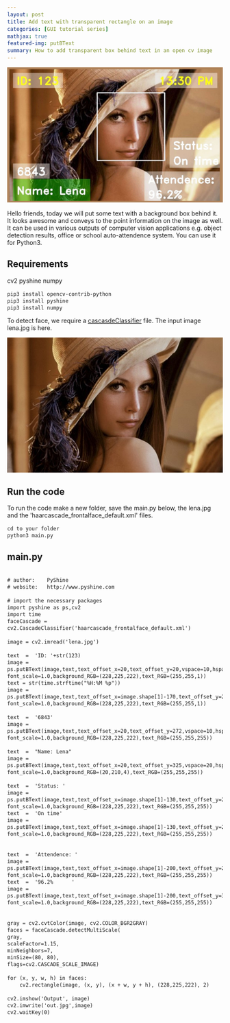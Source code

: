 ```yaml
---
layout: post
title: Add text with transparent rectangle on an image
categories: [GUI tutorial series]
mathjax: true
featured-img: putBText
summary: How to add transparent box behind text in an open cv image
---
```


[![GIF](https://github.com/py2ai/py2ai.github.io/blob/master/assets/img/posts/putBText.jpg?raw=true)](https://youtu.be/3ziYX5aOiUg "GIF")

Hello friends, today we will put some text with a background box behind it. It looks awesome and conveys to the point information on the image as well. It can be used in various outputs of computer vision applications e.g. object detection results, office or school auto-attendence system. You can use it for Python3.

## Requirements
cv2
pyshine
numpy

```
pip3 install opencv-contrib-python
pip3 install pyshine
pip3 install numpy
```
To detect face, we require a [cascasdeClassifier](https://github.com/opencv/opencv/blob/master/data/haarcascades/haarcascade_frontalface_default.xml) file.
The input image lena.jpg is here.

[![GIF2](https://github.com/py2ai/py2ai.github.io/blob/master/assets/img/posts/lena.jpg?raw=true)](https://youtu.be/3ziYX5aOiUg "GIF2")

## Run the code
To run the code make a new folder, save the main.py below, the lena.jpg and the 'haarcascade_frontalface_default.xml' files.
```
cd to your folder
python3 main.py
```

## main.py
```python3

# author:    PyShine
# website:   http://www.pyshine.com

# import the necessary packages
import pyshine as ps,cv2
import time
faceCascade = cv2.CascadeClassifier('haarcascade_frontalface_default.xml')

image = cv2.imread('lena.jpg')

text  =  'ID: '+str(123)
image = ps.putBText(image,text,text_offset_x=20,text_offset_y=20,vspace=10,hspace=10, font_scale=1.0,background_RGB=(228,225,222),text_RGB=(255,255,1))
text = str(time.strftime("%H:%M %p"))
image = ps.putBText(image,text,text_offset_x=image.shape[1]-170,text_offset_y=20,vspace=10,hspace=10, font_scale=1.0,background_RGB=(228,225,222),text_RGB=(255,255,1))

text  =  '6843'
image = ps.putBText(image,text,text_offset_x=20,text_offset_y=272,vspace=10,hspace=10, font_scale=1.0,background_RGB=(228,225,222),text_RGB=(255,255,255))

text  =  "Name: Lena"
image = ps.putBText(image,text,text_offset_x=20,text_offset_y=325,vspace=20,hspace=10, font_scale=1.0,background_RGB=(20,210,4),text_RGB=(255,255,255))

text  =  'Status: '
image = ps.putBText(image,text,text_offset_x=image.shape[1]-130,text_offset_y=200,vspace=10,hspace=10, font_scale=1.0,background_RGB=(228,225,222),text_RGB=(255,255,255))
text  =  'On time'
image = ps.putBText(image,text,text_offset_x=image.shape[1]-130,text_offset_y=242,vspace=10,hspace=10, font_scale=1.0,background_RGB=(228,225,222),text_RGB=(255,255,255))


text  =  'Attendence: '
image = ps.putBText(image,text,text_offset_x=image.shape[1]-200,text_offset_y=294,vspace=10,hspace=10, font_scale=1.0,background_RGB=(228,225,222),text_RGB=(255,255,255))
text  =  '96.2%      '
image = ps.putBText(image,text,text_offset_x=image.shape[1]-200,text_offset_y=336,vspace=10,hspace=10, font_scale=1.0,background_RGB=(228,225,222),text_RGB=(255,255,255))


gray = cv2.cvtColor(image, cv2.COLOR_BGR2GRAY)
faces = faceCascade.detectMultiScale(
gray,
scaleFactor=1.15,
minNeighbors=7,
minSize=(80, 80),
flags=cv2.CASCADE_SCALE_IMAGE)

for (x, y, w, h) in faces:
	cv2.rectangle(image, (x, y), (x + w, y + h), (228,225,222), 2)

cv2.imshow('Output', image)
cv2.imwrite('out.jpg',image)
cv2.waitKey(0)

```
